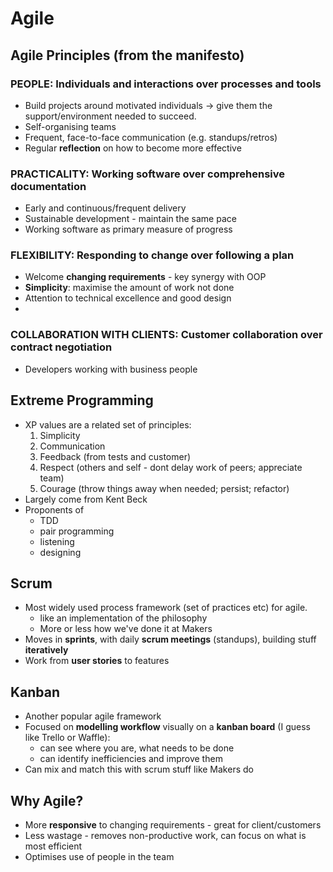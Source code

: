 # Agile

## Agile Principles (from the manifesto)

### PEOPLE: Individuals and interactions over processes and tools

* Build projects around motivated individuals -> give them the support/environment needed to succeed.
* Self-organising teams
* Frequent, face-to-face communication (e.g. standups/retros)
* Regular **reflection** on how to become more effective

### PRACTICALITY: Working software over comprehensive documentation

* Early and continuous/frequent delivery
* Sustainable development - maintain the same pace
* Working software as primary measure of progress

### FLEXIBILITY: Responding to change over following a plan

* Welcome **changing requirements** - key synergy with OOP
* **Simplicity**: maximise the amount of work not done
* Attention to technical excellence and good design
*

### COLLABORATION WITH CLIENTS: Customer collaboration over contract negotiation

* Developers working with business people


## Extreme Programming

* XP values are a related set of principles:
  1. Simplicity
  2. Communication
  3. Feedback (from tests and customer)
  4. Respect (others and self - dont delay work of peers; appreciate team)
  5. Courage (throw things away when needed; persist; refactor)
* Largely come from Kent Beck
* Proponents of
  - TDD
  - pair programming
  - listening
  - designing

## Scrum

* Most widely used process framework (set of practices etc) for agile.
  - like an implementation of the philosophy
  - More or less how we've done it at Makers
* Moves in **sprints**, with daily **scrum meetings** (standups), building stuff **iteratively**
* Work from **user stories** to features

## Kanban

* Another popular agile framework
* Focused on **modelling workflow** visually on a **kanban board** (I guess like Trello or Waffle):
  - can see where you are, what needs to be done
  - can identify inefficiencies and improve them
* Can mix and match this with scrum stuff like Makers do


## Why Agile?

* More **responsive** to changing requirements - great for client/customers
* Less wastage - removes non-productive work, can focus on what is most efficient
* Optimises use of people in the team
